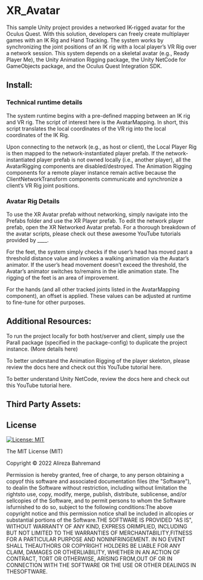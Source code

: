 # XR_Avatar
This sample Unity project provides a networked IK-rigged avatar for the  Oculus Quest. With this solution, developers can freely create multiplayer games with an IK Rig and Hand Tracking. The system works by synchronizing the joint positions of an IK rig with a local player’s VR Rig over a network session. This system depends on a skeletal avatar (e.g., Ready Player Me), the Unity Animation Rigging package, the Unity NetCode for GameObjects package, and the Oculus Quest Integration SDK.

## Install:

### Technical runtime details
The system runtime begins with a pre-defined mapping between an IK rig and VR rig. The script of interest here is the AvatarMapping. In short, this script translates the local coordinates of the VR rig into the local coordinates of the IK Rig.

Upon connecting to the network (e.g., as host or client), the Local Player Rig is then mapped to the network-instantiated player prefab. If the network-instantiated player prefab is not owned locally (i.e., another player), all the AvatarRigging components are disabled/destroyed. The Animation Rigging components for a remote player instance remain active because the ClientNetworkTransform components communicate and synchronize a client’s VR Rig joint positions. 

### Avatar Rig Details
To use the XR Avatar prefab without networking, simply navigate into the Prefabs folder and use the XR Player prefab. To edit the network player prefab, open the XR Networked Avatar prefab. For a thorough breakdown of the avatar scripts, please check out these awesome YouTube tutorials provided by ____. 

For the feet, the system simply checks if the user’s head has moved past a threshold distance value and invokes a walking animation via the Avatar’s animator. If the user’s head movement doesn’t exceed the threshold, the Avatar’s animator switches to/remains in the idle animation state. The rigging of the feet is an area of improvement.

For the hands (and all other tracked joints listed in the AvatarMapping component), an offset is applied. These values can be adjusted at runtime to fine-tune for other purposes. 

## Additional Resources:
To run the project locally for both host/server and client, simply use the Parall package (specified in the package-config) to duplicate the project instance. (More details here)

To better understand the Animation Rigging of the player skeleton, please review the docs here and check out this YouTube tutorial here.

To better understand Unity NetCode, review the docs here and check out this YouTube tutorial here.

## Third Party Assets:

## License
<!-- Released under the [MIT license](LICENSE). -->

[![License: MIT](https://img.shields.io/badge/License-MIT-yellow.svg)](https://opensource.org/licenses/MIT)

The MIT License (MIT)

Copyright © 2022 Alireza Bahremand

Permission is hereby granted, free of charge, to any person obtaining a copyof this software and associated documentation files (the "Software"), to dealin the Software without restriction, including without limitation the rightsto use, copy, modify, merge, publish, distribute, sublicense, and/or sellcopies of the Software, and to permit persons to whom the Software isfurnished to do so, subject to the following conditions:The above copyright notice and this permission notice shall be included in allcopies or substantial portions of the Software.THE SOFTWARE IS PROVIDED "AS IS", WITHOUT WARRANTY OF ANY KIND, EXPRESS ORIMPLIED, INCLUDING BUT NOT LIMITED TO THE WARRANTIES OF MERCHANTABILITY,FITNESS FOR A PARTICULAR PURPOSE AND NONINFRINGEMENT. IN NO EVENT SHALL THEAUTHORS OR COPYRIGHT HOLDERS BE LIABLE FOR ANY CLAIM, DAMAGES OR OTHERLIABILITY, WHETHER IN AN ACTION OF CONTRACT, TORT OR OTHERWISE, ARISING FROM,OUT OF OR IN CONNECTION WITH THE SOFTWARE OR THE USE OR OTHER DEALINGS IN THESOFTWARE.

<!-- ### LicenseCopyright © 2022, [Alireza Bahremand](https://github.com/TheWiselyBearded).Released under the [MIT license](LICENSE). -->
